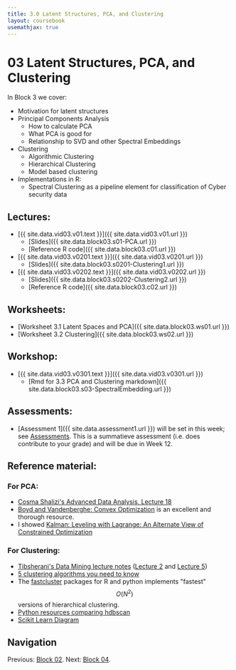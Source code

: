 ```yaml
---
title: 3.0 Latent Structures, PCA, and Clustering
layout: coursebook
usemathjax: true
---
```

# 03 Latent Structures, PCA, and Clustering

In Block 3 we cover:

* Motivation for latent structures
* Principal Components Analysis
  - How to calculate PCA
  - What PCA is good for
  - Relationship to SVD and other Spectral Embeddings
* Clustering
  - Algorithmic Clustering
  - Hierarchical Clustering
  - Model based clustering
* Implementations in R:
  - Spectral Clustering as a pipeline element for classification of Cyber security data

## Lectures:

* [{{ site.data.vid03.v01.text }}]({{ site.data.vid03.v01.url }})
  * [Slides]({{ site.data.block03.s01-PCA.url }})
  * [Reference R code]({{ site.data.block03.c01.url }})
* [{{ site.data.vid03.v0201.text }}]({{ site.data.vid03.v0201.url }})
  * [Slides]({{ site.data.block03.s0201-Clustering1.url }})
* [{{ site.data.vid03.v0202.text }}]({{ site.data.vid03.v0202.url }})
  * [Slides]({{ site.data.block03.s0202-Clustering2.url }})
  * [Reference R code]({{ site.data.block03.c02.url }})

## Worksheets:

* [Worksheet 3.1 Latent Spaces and PCA]({{ site.data.block03.ws01.url }}) 
* [Worksheet 3.2 Clustering]({{ site.data.block03.ws02.url }})

## Workshop:

* [{{ site.data.vid03.v0301.text }}]({{ site.data.vid03.v0301.url }})
  * [Rmd for 3.3 PCA and Clustering markdown]({{ site.data.block03.s03-SpectralEmbedding.url }})

## Assessments:

* [Assessment 1]({{ site.data.assessment1.url }}) will be set in this week; see [Assessments](../assessments.md). This is a summatieve assessment (i.e. does contribute to your grade) and will be due in Week 12.

## Reference material:

### For PCA:

* [Cosma Shalizi's Advanced Data Analysis, Lecture 18](https://www.stat.cmu.edu/~cshalizi/uADA/12/lectures/ch18.pdf)
* [Boyd and Vandenberghe: Convex Optimization](https://web.stanford.edu/~boyd/cvxbook/bv_cvxbook.pdf) is an excellent and thorough resource.
* I showed [Kalman: Leveling with Lagrange: An Alternate View of Constrained Optimization](https://www.tandfonline.com/doi/abs/10.1080/0025570X.2009.11953617)

### For Clustering:

* [Tibsherani's Data Mining lecture notes]( http://www.stat.cmu.edu/~ryantibs/datamining) ([Lecture 2](http://www.stat.cmu.edu/~ryantibs/datamining/lectures/05-clus2.pdf)
and
[Lecture 5](http://www.stat.cmu.edu/~ryantibs/datamining/lectures/06-clus3.pdf))
* [5 clustering algorithms you need to know](https://towardsdatascience.com/the-5-clustering-algorithms-data-scientists-need-to-know-a36d136ef68)
* The [fastcluster](http://danifold.net/fastcluster.html?section=1) packages for R and python implements "fastest" $$O(N^2)$$ versions of hierarchical clustering.
* [Python resources comparing hdbscan](https://hdbscan.readthedocs.io/en/latest/comparing_clustering_algorithms.html)
* [Scikit Learn Diagram](https://scikit-learn.org/stable/modules/clustering.html)

## Navigation

Previous: [Block 02](02.md).
Next: [Block 04](04.md).
